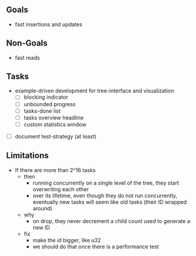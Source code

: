 ## Goals

* fast insertions and updates

## Non-Goals
* fast reads

## Tasks

* example-driven development for tree-interface and visualization
  * [ ] blocking indicator
  * [ ] unbounded progress
  * [ ] tasks-done list
  * [ ] tasks overview headline
  * [ ] custom statistics window
* [ ] document test-strategy (at least)


## Limitations

* If there are more than 2^16 tasks
  * then
    * running concurrently on a single level of the tree, they start overwriting each other
    * over its lifetime, even though they do not run concurrently, eventually new tasks will seem like old tasks (their ID wrapped around)
  * why
    * on drop, they never decrement a child count used to generate a new ID
  * fix
    * make the id bigger, like u32
    * we should do that once there is a performance test
